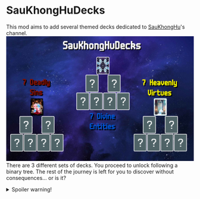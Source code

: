 # SauKhongHuDecks
This mod aims to add several themed decks dedicated to [SauKhongHu](https://youtube.com/@saukhonghu-16hp)'s channel.
![SauKhongHuDecks](https://raw.githubusercontent.com/HuyTheKiller/SauKhongHuDecks/refs/heads/main/assets/Infographic.png)
There are 3 different sets of decks. You proceed to unlock following a binary tree.
The rest of the journey is left for you to discover without consequences... or is it?
<details>
    <summary>Spoiler warning!</summary>
    Here is the list of decks for those who don't bother to self-spoiler:
    | Divine Entity Decks  | Effect                                                                                                                                  |
    |----------------------|-----------------------------------------------------------------------------------------------------------------------------------------|
    | SauKhongHu Deck      | +1 hand size; Mime, Baron; beat Ante 16 to win                                                                                          |
    | SauKhongNgoan Deck   | -1 discard, +1 hand; Eternal Oops! All 6s, Negative Eternal Obelisk                                                                     |
    | Tsaunami Deck        | Apply Splash, retrigger all cards once for each additional Splash, allow Splash duplicates to appear                                    |
    | Absolute Cinema Deck | +2 Joker slots, +8 hand size; Eternal Mime, Eternal Baron, Invisible; Overstock Plus; apply Plasma and Abandoned; beat Ante 32 to win   |
    | Plot Hole Deck       | -3 hands, +1 discard, 2 Negative Eternal Oops! All 6s, Magic Trick, Ante -11, Glassify all cards before scoring, apply Erractic         |
    | Sauphanim Deck       | Perishable Marble Joker; Tarot Merchant; empty deck; $1 per Enhanced card scored before removing enhancement; apply Plasma; no interest |
    | Weeormhole Deck      | Wee Joker; played cards lose a rank when scored, destroy played 2s after scoring                                                        |

    | Deadly Sin Decks   | Effect                                                                                                                                                             |
    |--------------------|--------------------------------------------------------------------------------------------------------------------------------------------------------------------|
    | Lusty Worm Deck    | If played hand contains a King and a Queen, create a Jack of the same parent suit and put it to hand [one hidden mechanic - find it out yourself]                  |
    | Greedy Worm Deck   | When Blind is selected, all seals/enhancements become Gold Seal/Card, all Jokers become Rental, strip all Editions for $$8 each; gain 2 Investment Tags every Ante |
    | Gluttony Worm Deck | Magic Trick; when Boss Blind is defeated, each playing card has 1 in 6 chance to be eaten                                                                          |
    | Slothful Worm Deck | -3 Joker slots, -1 consumable slot, -1 hand, -2 discards; unknown chance to drop Ante; beat Ante 7 to win                                                          |
    | Wrathful Worm Deck | When Blind is selected, gain +3 hands and lose all discards; unknown chance to destroy all scoring cards for X2 Chips and Mult                                     |
    | Envious Worm Deck  | Joker rarity is proportional to chance of being destroyed at end of round (excluding Common) [Cryptid rarity compatible - excluding Cursed]                        |
    | Prideful Worm Deck | Aces and Kings in starting deck; destroy all other scoring ranks; when Blind is selected, destroy all Common and Uncommon Jokers                                   |

    | Heavenly Virtue Decks | Effect                                                                                    |
    |-----------------------|-------------------------------------------------------------------------------------------|
    | Virgin Worm Deck      | Card Sharp; debuff all hand types except first hand of round until end of Ante            |
    | Humble Worm Deck      | X0.5 Chips and Mult if played hand is a Straight or higher, otherwise X1.5 Chips and Mult |
    | Diligent Worm Deck    | X3 Mult on final hand of round, otherwise X0.5 Mult                                       |
    | Abstemious Worm Deck  | -1 Joker slot, -1 consumable slot; remove 2 random suits from starting deck               |
    | Kind Worm Deck        | X2 deck size; after Play or Discard, always draw 5 cards                                  |
    | Generous Worm Deck    | Credit Card; X3/X5 Mult when at least -$15/-$20 in debt                                   |
    | Patient Worm Deck     | 1 in (3*Number of Jokers) chance for X3 Chips and Mult                                    |

    v1.5.0 introduces the final boss of Deadly Sin Decks: Wormy Chaos.
    This deck applies an alternative effect of a random Deadly Sin Deck every round.
    | Deadly Sin Decks   | Alternative effect                                                                                                                                                     |
    |--------------------|------------------------------------------------------------------------------------------------------------------------------------------------------------------------|
    | Lusty Worm Deck    | If played hand contains a King and a Queen, create a Jack of the same parent suit and put it to hand [one hidden mechanic - find it out yourself]                      |
    | Greedy Worm Deck   | When Blind is selected, all seals/enhancements become Gold Seal/Card, all Jokers become Rental, strip all Editions for $$8 each; gain 1 Investment Tag at end of round |
    | Gluttony Worm Deck | When Blind is defeated, each playing card has 1 in 6 chance to be eaten                                                                                                |
    | Slothful Worm Deck | Unknown chance to drop Ante                                                                                                                                            |
    | Wrathful Worm Deck | When Blind is selected, gain +3 hands and lose all discards; unknown chance to destroy all scoring cards for X2 Chips and Mult                                         |
    | Envious Worm Deck  | Joker rarity is proportional to chance of being destroyed at end of round (excluding Common) [Cryptid rarity compatible]                                               |
    | Prideful Worm Deck | Destroy scoring non-Aces-or-Kings; apply debuff to a random non-debuffed Common or Uncommon Joker after every hand played                                              |
  
</details>